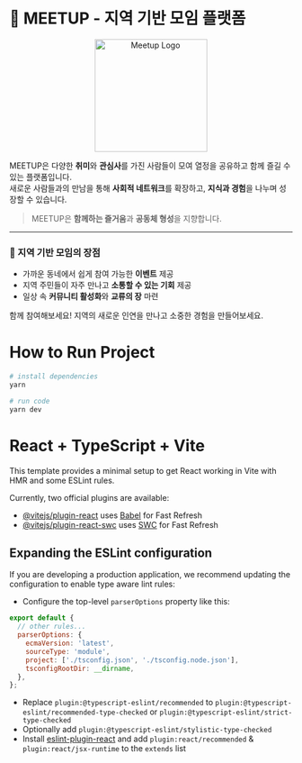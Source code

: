 # 🎉 MEETUP - 지역 기반 모임 플랫폼

<p align="center">
  <img src="/public/icons/icon-512.png" alt="Meetup Logo" width="200"/>
</p>

MEETUP은 다양한 **취미**와 **관심사**를 가진 사람들이 모여 열정을 공유하고 함께 즐길 수 있는 플랫폼입니다.  
새로운 사람들과의 만남을 통해 **사회적 네트워크**를 확장하고, **지식과 경험**을 나누며 성장할 수 있습니다.

> MEETUP은 **함께하는 즐거움**과 **공동체 형성**을 지향합니다.

<hr>

### 📍 지역 기반 모임의 장점

- 가까운 동네에서 쉽게 참여 가능한 **이벤트** 제공
- 지역 주민들이 자주 만나고 **소통할 수 있는 기회** 제공
- 일상 속 **커뮤니티 활성화**와 **교류의 장** 마련

함께 참여해보세요! 지역의 새로운 인연을 만나고 소중한 경험을 만들어보세요.

# How to Run Project

```bash
# install dependencies
yarn

# run code
yarn dev
```

# React + TypeScript + Vite

This template provides a minimal setup to get React working in Vite with HMR and some ESLint rules.

Currently, two official plugins are available:

- [@vitejs/plugin-react](https://github.com/vitejs/vite-plugin-react/blob/main/packages/plugin-react/README.md) uses [Babel](https://babeljs.io/) for Fast Refresh
- [@vitejs/plugin-react-swc](https://github.com/vitejs/vite-plugin-react-swc) uses [SWC](https://swc.rs/) for Fast Refresh

## Expanding the ESLint configuration

If you are developing a production application, we recommend updating the configuration to enable type aware lint rules:

- Configure the top-level `parserOptions` property like this:

```js
export default {
  // other rules...
  parserOptions: {
    ecmaVersion: 'latest',
    sourceType: 'module',
    project: ['./tsconfig.json', './tsconfig.node.json'],
    tsconfigRootDir: __dirname,
  },
};
```

- Replace `plugin:@typescript-eslint/recommended` to `plugin:@typescript-eslint/recommended-type-checked` or `plugin:@typescript-eslint/strict-type-checked`
- Optionally add `plugin:@typescript-eslint/stylistic-type-checked`
- Install [eslint-plugin-react](https://github.com/jsx-eslint/eslint-plugin-react) and add `plugin:react/recommended` & `plugin:react/jsx-runtime` to the `extends` list
